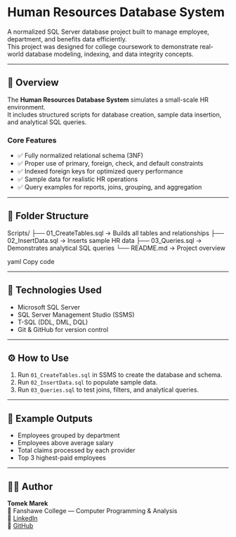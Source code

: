 # Human Resources Database System

A normalized SQL Server database project built to manage employee, department, and benefits data efficiently.  
This project was designed for college coursework to demonstrate real-world database modeling, indexing, and data integrity concepts.

---

## 🧩 Overview
The **Human Resources Database System** simulates a small-scale HR environment.  
It includes structured scripts for database creation, sample data insertion, and analytical SQL queries.

### Core Features
- ✅ Fully normalized relational schema (3NF)
- ✅ Proper use of primary, foreign, check, and default constraints
- ✅ Indexed foreign keys for optimized query performance
- ✅ Sample data for realistic HR operations
- ✅ Query examples for reports, joins, grouping, and aggregation

---

## 📁 Folder Structure
Scripts/
├── 01_CreateTables.sql → Builds all tables and relationships
├── 02_InsertData.sql → Inserts sample HR data
├── 03_Queries.sql → Demonstrates analytical SQL queries
└── README.md → Project overview

yaml
Copy code

---

## 🧠 Technologies Used
- Microsoft SQL Server
- SQL Server Management Studio (SSMS)
- T-SQL (DDL, DML, DQL)
- Git & GitHub for version control

---

## ⚙️ How to Use
1. Run `01_CreateTables.sql` in SSMS to create the database and schema.  
2. Run `02_InsertData.sql` to populate sample data.  
3. Run `03_Queries.sql` to test joins, filters, and analytical queries.  

---

## 🧮 Example Outputs
- Employees grouped by department  
- Employees above average salary  
- Total claims processed by each provider  
- Top 3 highest-paid employees  

---

## 👨‍💻 Author
**Tomek Marek**  
📍 Fanshawe College — Computer Programming & Analysis  
🔗 [LinkedIn](https://linkedin.com/in/tomek-marek7843)  
🔗 [GitHub](https://github.com/Tomek2006)
